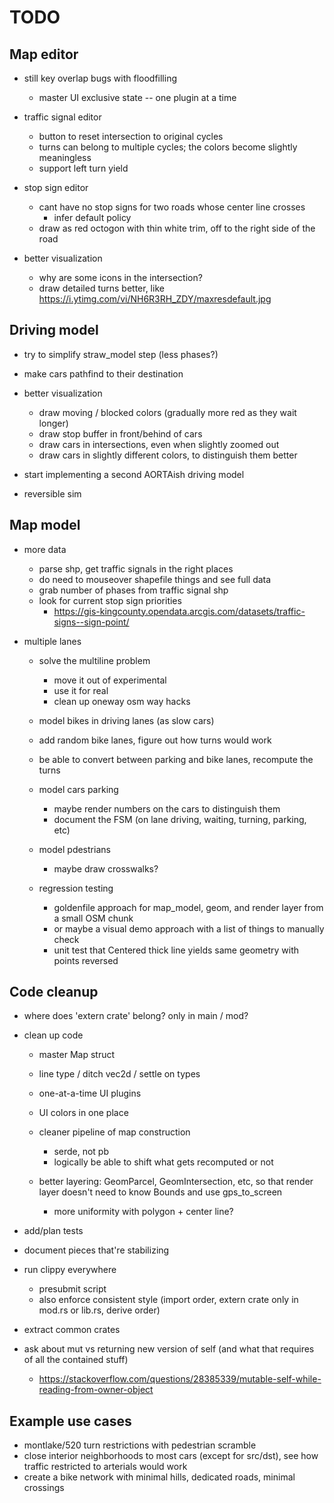 # TODO

## Map editor

- still key overlap bugs with floodfilling
	- master UI exclusive state -- one plugin at a time

- traffic signal editor
	- button to reset intersection to original cycles
	- turns can belong to multiple cycles; the colors become slightly meaningless
	- support left turn yield

- stop sign editor
	- cant have no stop signs for two roads whose center line crosses
		- infer default policy
	- draw as red octogon with thin white trim, off to the right side of the road

- better visualization
	- why are some icons in the intersection?
	- draw detailed turns better, like https://i.ytimg.com/vi/NH6R3RH_ZDY/maxresdefault.jpg

## Driving model

- try to simplify straw_model step (less phases?)

- make cars pathfind to their destination

- better visualization
	- draw moving / blocked colors (gradually more red as they wait longer)
	- draw stop buffer in front/behind of cars
	- draw cars in intersections, even when slightly zoomed out
	- draw cars in slightly different colors, to distinguish them better

- start implementing a second AORTAish driving model

- reversible sim

## Map model

- more data
	- parse shp, get traffic signals in the right places
	- do need to mouseover shapefile things and see full data
	- grab number of phases from traffic signal shp
	- look for current stop sign priorities
		- https://gis-kingcounty.opendata.arcgis.com/datasets/traffic-signs--sign-point/

- multiple lanes
	- solve the multiline problem
		- move it out of experimental
		- use it for real
		- clean up oneway osm way hacks

	- model bikes in driving lanes (as slow cars)
	- add random bike lanes, figure out how turns would work
	- be able to convert between parking and bike lanes, recompute the turns

	- model cars parking
		- maybe render numbers on the cars to distinguish them
		- document the FSM (on lane driving, waiting, turning, parking, etc)

	- model pdestrians
		- maybe draw crosswalks?

	- regression testing
		- goldenfile approach for map_model, geom, and render layer from a small OSM chunk
		- or maybe a visual demo approach with a list of things to manually check
		- unit test that Centered thick line yields same geometry with points reversed

## Code cleanup

- where does 'extern crate' belong? only in main / mod?
- clean up code
	- master Map struct
	- line type / ditch vec2d / settle on types

	- one-at-a-time UI plugins
	- UI colors in one place

	- cleaner pipeline of map construction
		- serde, not pb
		- logically be able to shift what gets recomputed or not
	- better layering: GeomParcel, GeomIntersection, etc, so that render layer doesn't need to know Bounds and use gps_to_screen
		- more uniformity with polygon + center line?

- add/plan tests
- document pieces that're stabilizing
- run clippy everywhere
	- presubmit script
	- also enforce consistent style (import order, extern crate only in mod.rs or lib.rs, derive order)
- extract common crates
- ask about mut vs returning new version of self (and what that requires of all the contained stuff)
	- https://stackoverflow.com/questions/28385339/mutable-self-while-reading-from-owner-object

## Example use cases

- montlake/520 turn restrictions with pedestrian scramble
- close interior neighborhoods to most cars (except for src/dst), see how traffic restricted to arterials would work
- create a bike network with minimal hills, dedicated roads, minimal crossings
